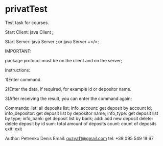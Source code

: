 # privatTest
Test task for courses.

Start Client: java Client <host> <port number>;

Start Server: java Server <port number>; or java Server <port number> <storage path>+</>;

IMPORTANT:

package protocol must be on the client and on the server;


Instructions:

1)Enter command.

2)Enter the data, if required, for example id or depositor name.

3)After receiving the result, you can enter the command again;


Commands:
   list: all deposits list;
   info_account: get deposit by account id;
   info_depositor: get deposit list by depositor name;
   info_type: get deposit list by type;
   info_bank: get deposit  list by bank;
   add: add new deposit
   delete: delete deposit by id
   sum: total amount of deposits
   count: count of deposits
   exit: exit


Author: Petrenko Denis
Email: quzya11@gmail.com
tel: +38 095 549 18 67

